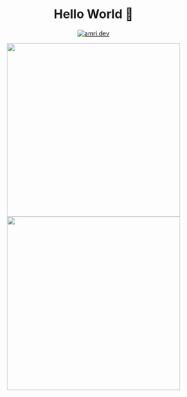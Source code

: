 <h1 align="center">Hello World 🍉</h1>

<p align="center">
<a href="https://amri.dev" target="_blank" title="amri.dev">
  <img src="https://amri.dev/images/button-dark.png" alt="amri.dev">
</a>
</p>

<p align="center">
  <img src = "https://github-readme-stats.vercel.app/api?username=AmriArshad&show_icons=true&theme=bear&hide_border=true" width = 400>
  <img src = "https://github-readme-streak-stats.herokuapp.com?user=AmriArshad&theme=bear&hide_border=true" width = 400>
</p>
